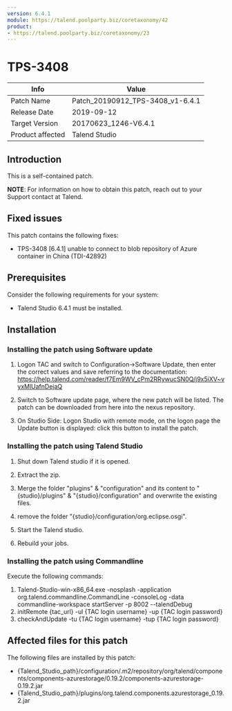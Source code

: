 ```yaml
---
version: 6.4.1
module: https://talend.poolparty.biz/coretaxonomy/42
product:
- https://talend.poolparty.biz/coretaxonomy/23
---
```


# TPS-3408

| Info             | Value |
| ---------------- | ---------------- |
| Patch Name       | Patch\_20190912\_TPS\-3408\_v1\-6.4.1 |
| Release Date     | 2019-09-12 |
| Target Version   | 20170623_1246-V6.4.1 |
| Product affected | Talend Studio |

## Introduction

This is a self-contained patch.

**NOTE**: For information on how to obtain this patch, reach out to your Support contact at Talend.

## Fixed issues

This patch contains the following fixes:

- TPS-3408 [6.4.1] unable to connect to blob repository of Azure container in China (TDI-42892)

## Prerequisites

Consider the following requirements for your system:

- Talend Studio 6.4.1 must be installed.

## Installation

### Installing the patch using Software update

1) Logon TAC and switch to Configuration->Software Update, then enter the correct values and save referring to the documentation: https://help.talend.com/reader/f7Em9WV_cPm2RRywucSN0Q/j9x5iXV~vyxMlUafnDejaQ

2) Switch to Software update page, where the new patch will be listed. The patch can be downloaded from here into the nexus repository.

3) On Studio Side: Logon Studio with remote mode, on the logon page the Update button is displayed: click this button to install the patch.

### Installing the patch using Talend Studio

1) Shut down Talend studio if it is opened.

2) Extract the zip.

3) Merge the folder "plugins" & "configuration" and its content to "{studio}/plugins" & "{studio}/configuration" and overwrite the existing files.

4) remove the folder "{studio}/configuration/org.eclipse.osgi".

5) Start the Talend studio.

6) Rebuild your jobs.

### Installing the patch using Commandline

Execute the following commands:

1. Talend-Studio-win-x86_64.exe -nosplash -application org.talend.commandline.CommandLine -consoleLog -data commandline-workspace startServer -p 8002 --talendDebug
2. initRemote {tac_url} -ul {TAC login username} -up {TAC login password}
3. checkAndUpdate -tu {TAC login username} -tup {TAC login password}

## Affected files for this patch <!-- if applicable -->

The following files are installed by this patch:

- {Talend\_Studio\_path}/configuration/.m2/repository/org/talend/components/components-azurestorage/0.19.2/components-azurestorage-0.19.2.jar
- {Talend\_Studio\_path}/plugins/org.talend.components.azurestorage_0.19.2.jar